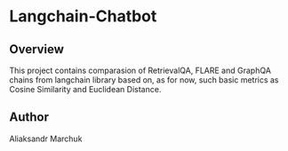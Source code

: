 # Langchain-Chatbot

## Overview
This project contains comparasion of RetrievalQA, FLARE and GraphQA chains from langchain library based on, as for now, such basic metrics as Cosine Similarity and Euclidean Distance.

## Author
Aliaksandr Marchuk